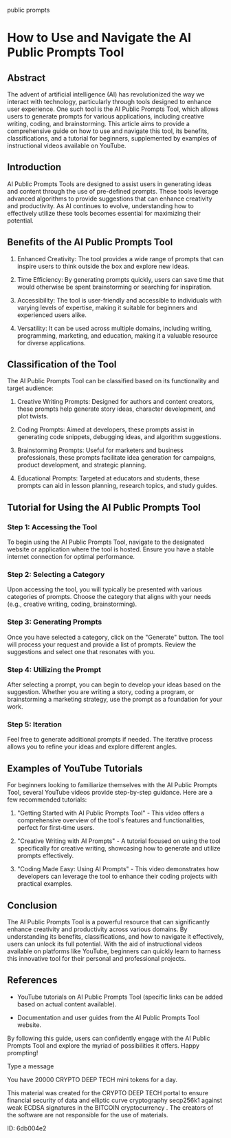public prompts
# How to Use and Navigate the AI Public Prompts Tool



## Abstract



The advent of artificial intelligence (AI) has revolutionized the way we interact with technology, particularly through tools designed to enhance user experience. One such tool is the AI Public Prompts Tool, which allows users to generate prompts for various applications, including creative writing, coding, and brainstorming. This article aims to provide a comprehensive guide on how to use and navigate this tool, its benefits, classifications, and a tutorial for beginners, supplemented by examples of instructional videos available on YouTube.



## Introduction



AI Public Prompts Tools are designed to assist users in generating ideas and content through the use of pre-defined prompts. These tools leverage advanced algorithms to provide suggestions that can enhance creativity and productivity. As AI continues to evolve, understanding how to effectively utilize these tools becomes essential for maximizing their potential.



## Benefits of the AI Public Prompts Tool



1. Enhanced Creativity: The tool provides a wide range of prompts that can inspire users to think outside the box and explore new ideas.

2. Time Efficiency: By generating prompts quickly, users can save time that would otherwise be spent brainstorming or searching for inspiration.

3. Accessibility: The tool is user-friendly and accessible to individuals with varying levels of expertise, making it suitable for beginners and experienced users alike.

4. Versatility: It can be used across multiple domains, including writing, programming, marketing, and education, making it a valuable resource for diverse applications.



## Classification of the Tool



The AI Public Prompts Tool can be classified based on its functionality and target audience:



1. Creative Writing Prompts: Designed for authors and content creators, these prompts help generate story ideas, character development, and plot twists.

2. Coding Prompts: Aimed at developers, these prompts assist in generating code snippets, debugging ideas, and algorithm suggestions.

3. Brainstorming Prompts: Useful for marketers and business professionals, these prompts facilitate idea generation for campaigns, product development, and strategic planning.

4. Educational Prompts: Targeted at educators and students, these prompts can aid in lesson planning, research topics, and study guides.



## Tutorial for Using the AI Public Prompts Tool



### Step 1: Accessing the Tool



To begin using the AI Public Prompts Tool, navigate to the designated website or application where the tool is hosted. Ensure you have a stable internet connection for optimal performance.



### Step 2: Selecting a Category



Upon accessing the tool, you will typically be presented with various categories of prompts. Choose the category that aligns with your needs (e.g., creative writing, coding, brainstorming).



### Step 3: Generating Prompts



Once you have selected a category, click on the "Generate" button. The tool will process your request and provide a list of prompts. Review the suggestions and select one that resonates with you.



### Step 4: Utilizing the Prompt



After selecting a prompt, you can begin to develop your ideas based on the suggestion. Whether you are writing a story, coding a program, or brainstorming a marketing strategy, use the prompt as a foundation for your work.



### Step 5: Iteration



Feel free to generate additional prompts if needed. The iterative process allows you to refine your ideas and explore different angles.



## Examples of YouTube Tutorials



For beginners looking to familiarize themselves with the AI Public Prompts Tool, several YouTube videos provide step-by-step guidance. Here are a few recommended tutorials:



1. "Getting Started with AI Public Prompts Tool" - This video offers a comprehensive overview of the tool's features and functionalities, perfect for first-time users.

2. "Creative Writing with AI Prompts" - A tutorial focused on using the tool specifically for creative writing, showcasing how to generate and utilize prompts effectively.

3. "Coding Made Easy: Using AI Prompts" - This video demonstrates how developers can leverage the tool to enhance their coding projects with practical examples.



## Conclusion



The AI Public Prompts Tool is a powerful resource that can significantly enhance creativity and productivity across various domains. By understanding its benefits, classifications, and how to navigate it effectively, users can unlock its full potential. With the aid of instructional videos available on platforms like YouTube, beginners can quickly learn to harness this innovative tool for their personal and professional projects.



## References



- YouTube tutorials on AI Public Prompts Tool (specific links can be added based on actual content available).

- Documentation and user guides from the AI Public Prompts Tool website.



By following this guide, users can confidently engage with the AI Public Prompts Tool and explore the myriad of possibilities it offers. Happy prompting!



Type a message

You have 20000 CRYPTO DEEP TECH mini tokens for a day.


This material was created for the  CRYPTO DEEP TECH portal  to ensure financial security of data and elliptic curve cryptography  secp256k1 against weak ECDSA  signatures   in the  BITCOIN cryptocurrency . The creators of the software are not responsible for the use of materials.

 ID: 6db004e2
